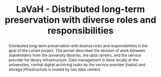---
abstract: 'Distributed long-term preservation with diverse roles and responsibilities
  is the goal of the LaVaH project. The poster describes the division of work between
  stakeholders from the university libraries, the data centers, and the service provider
  for library infrastructure. Data management is done locally at the universities,
  central digital archiving tasks by the service provider (hebis) and storage infrastructure
  is hosted by two data centers.


  '
creators:
- Natascha Schumann
- Martina Sinkovic
date: null
document_url: https://services.phaidra.univie.ac.at/api/object/o:1424901/download
grand_parent: iPRES
institutions:
- hebis Verbundzentrale, Goethe University Frankfurt
keywords:
- collaboration
- data management
- distributed preservation
landing_page_url: https://phaidra.univie.ac.at/o:1424901
language: eng
layout: publication
license: CC BY 4.0 International
notes_url: null
parent: iPRES 2021
publication_type: poster
size: 61433
slides_url: null
source_name: iPRES
stream_url: null
title: LaVaH - Distributed long-term preservation with diverse roles and responsibilities
year: 2021
---